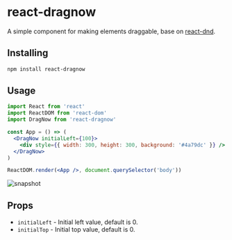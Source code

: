 # react-dragnow

A simple component for making elements draggable, base on [react-dnd](https://www.npmjs.com/package/react-dnd).

## Installing

```sh
npm install react-dragnow
```

## Usage

```jsx
import React from 'react'
import ReactDOM from 'react-dom'
import DragNow from 'react-dragnow'

const App = () => (
  <DragNow initialLeft={100}>
    <div style={{ width: 300, height: 300, background: '#4a79dc' }} />
  </DragNow>
)

ReactDOM.render(<App />, document.querySelector('body'))
```

![snapshot](https://raw.githubusercontent.com/yinfxs/react-dragnow/master/snapshot.gif)

## Props

* `initialLeft` - Initial left value, default is 0.
* `initialTop` - Initial top value, default is 0.